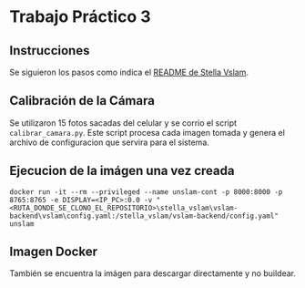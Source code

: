 # Trabajo Práctico 3

## Instrucciones

Se siguieron los pasos como indica el  [README de Stella Vslam](https://github.com/UNSLAM25/stella_vslam/blob/main/build-docker.md).

## Calibración de la Cámara

Se utilizaron 15 fotos sacadas del celular y se corrio el script `calibrar_camara.py`. Este script procesa cada imagen tomada y genera el archivo de configuracion que servira para el sistema.

## Ejecucion de la imágen una vez creada

`docker run -it --rm --privileged --name unslam-cont -p 8000:8000 -p 8765:8765 -e DISPLAY=<IP_PC>:0.0 -v "<RUTA_DONDE_SE_CLONO_EL_REPOSITORIO>\stella_vslam\vslam-backend\vslam\config.yaml:/stella_vslam/vslam-backend/config.yaml" unslam`

## Imagen Docker

También se encuentra la imágen para descargar directamente y no buildear.
